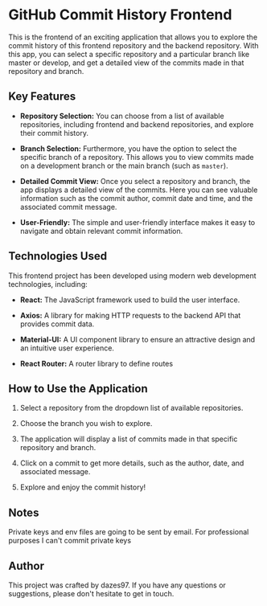 # GitHub Commit History Frontend

This is the frontend of an exciting application that allows you to explore the commit history of this frontend repository and the backend repository. With this app, you can select a specific repository and a particular branch like master or develop, and get a detailed view of the commits made in that repository and branch.

## Key Features

- **Repository Selection:** You can choose from a list of available repositories, including frontend and backend repositories, and explore their commit history.

- **Branch Selection:** Furthermore, you have the option to select the specific branch of a repository. This allows you to view commits made on a development branch or the main branch (such as `master`).

- **Detailed Commit View:** Once you select a repository and branch, the app displays a detailed view of the commits. Here you can see valuable information such as the commit author, commit date and time, and the associated commit message.

- **User-Friendly:** The simple and user-friendly interface makes it easy to navigate and obtain relevant commit information.

## Technologies Used

This frontend project has been developed using modern web development technologies, including:

- **React:** The JavaScript framework used to build the user interface.

- **Axios:** A library for making HTTP requests to the backend API that provides commit data.

- **Material-UI:** A UI component library to ensure an attractive design and an intuitive user experience.

- **React Router:** A router library to define routes

## How to Use the Application

1. Select a repository from the dropdown list of available repositories.

2. Choose the branch you wish to explore.

3. The application will display a list of commits made in that specific repository and branch.

4. Click on a commit to get more details, such as the author, date, and associated message.

5. Explore and enjoy the commit history!


## Notes
Private keys and env files are going to be sent by email. For professional purposes I can't commit private keys

## Author
This project was crafted by dazes97. If you have any questions or suggestions, please don't hesitate to get in touch.